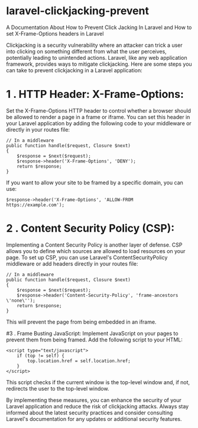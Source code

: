# laravel-clickjacking-prevent
A Documentation About How to Prevent Click Jacking In Laravel and How to set X-Frame-Options headers in Laravel

Clickjacking is a security vulnerability where an attacker can trick a user into clicking on something different from what the user perceives, potentially leading to unintended actions. Laravel, like any web application framework, provides ways to mitigate clickjacking. Here are some steps you can take to prevent clickjacking in a Laravel application:

# 1 . HTTP Header: X-Frame-Options:
Set the X-Frame-Options HTTP header to control whether a browser should be allowed to render a page in a frame or iframe. You can set this header in your Laravel application by adding the following code to your middleware or directly in your routes file:

```
// In a middleware
public function handle($request, Closure $next)
{
    $response = $next($request);
    $response->header('X-Frame-Options', 'DENY');
    return $response;
}
```
If you want to allow your site to be framed by a specific domain, you can use:
```
$response->header('X-Frame-Options', 'ALLOW-FROM https://example.com');
```

# 2 . Content Security Policy (CSP):
Implementing a Content Security Policy is another layer of defense. CSP allows you to define which sources are allowed to load resources on your page. To set up CSP, you can use Laravel's ContentSecurityPolicy middleware or add headers directly in your routes file:
```
// In a middleware
public function handle($request, Closure $next)
{
    $response = $next($request);
    $response->header('Content-Security-Policy', 'frame-ancestors \'none\'');
    return $response;
}
```
This will prevent the page from being embedded in an iframe.

#3 . Frame Busting JavaScript:
Implement JavaScript on your pages to prevent them from being framed. Add the following script to your HTML:
```
<script type="text/javascript">
    if (top != self) {
        top.location.href = self.location.href;
    }
</script>
```
This script checks if the current window is the top-level window and, if not, redirects the user to the top-level window.

By implementing these measures, you can enhance the security of your Laravel application and reduce the risk of clickjacking attacks. Always stay informed about the latest security practices and consider consulting Laravel's documentation for any updates or additional security features.
